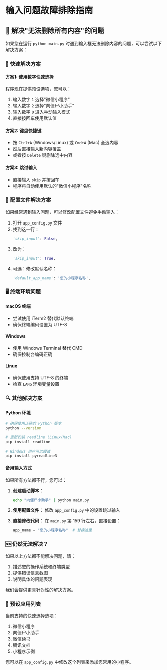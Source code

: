 # 输入问题故障排除指南

## 🔧 解决"无法删除所有内容"的问题

如果您在运行 `python main.py` 时遇到输入框无法删除内容的问题，可以尝试以下解决方案：

### 🚀 快速解决方案

#### 方案1: 使用数字快速选择
程序现在提供预设选项，您可以：
1. 输入数字 `1` 选择"微信小程序"
2. 输入数字 `2` 选择"向僵尸小助手" 
3. 输入数字 `0` 进入手动输入模式
4. 直接按回车使用默认值

#### 方案2: 键盘快捷键
- 按 `Ctrl+A` (Windows/Linux) 或 `Cmd+A` (Mac) 全选内容
- 然后直接输入新内容覆盖
- 或者按 `Delete` 键删除选中内容

#### 方案3: 跳过输入
- 直接输入 `skip` 并按回车
- 程序将自动使用默认的"微信小程序"名称

### 🔧 配置文件解决方案

如果经常遇到输入问题，可以修改配置文件避免手动输入：

1. 打开 `app_config.py` 文件
2. 找到这一行：
   ```python
   'skip_input': False,
   ```
3. 改为：
   ```python
   'skip_input': True,
   ```
4. 可选：修改默认名称：
   ```python
   'default_app_name': '您的小程序名称',
   ```

### 🖥️ 终端环境问题

#### macOS 终端
- 尝试使用 iTerm2 替代默认终端
- 确保终端编码设置为 UTF-8

#### Windows
- 使用 Windows Terminal 替代 CMD
- 确保控制台编码正确

#### Linux
- 确保使用支持 UTF-8 的终端
- 检查 `LANG` 环境变量设置

### 🔍 其他解决方案

#### Python 环境
```bash
# 确保使用正确的 Python 版本
python --version

# 重新安装 readline (Linux/Mac)
pip install readline

# Windows 用户可以尝试
pip install pyreadline3
```

#### 备用输入方式
如果所有方法都不行，您可以：

1. **创建启动脚本**：
   ```bash
   echo "向僵尸小助手" | python main.py
   ```

2. **使用配置文件**：
   修改 `app_config.py` 中的设置跳过输入

3. **直接修改代码**：
   在 `main.py` 第 159 行左右，直接设置：
   ```python
   app_name = "您的小程序名称"  # 替换这里
   ```

### 🆘 仍然无法解决？

如果以上方法都不能解决问题，请：

1. 描述您的操作系统和终端类型
2. 提供错误信息截图
3. 说明具体的问题表现

我们会提供更具针对性的解决方案。

### 📝 预设应用列表

当前支持的快速选择选项：
1. 微信小程序
2. 向僵尸小助手  
3. 微信读书
4. 腾讯文档
5. 小程序示例

您可以在 `app_config.py` 中修改这个列表来添加您常用的小程序。 